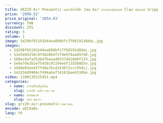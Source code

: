 ```yaml
---
title: GRZ20 Air Pneumatic แม่เหล็กไฟฟ้า Jaw Air กระบอกหุ่นยนต์ Claw หุ่นยนต์ Gripper
price: '2890.52'
price_original: '3854.03'
currency: THB
discount: 25%
rating: 5
volume: 1
image: Sd298f65191b44ea890bfc7f68191d8deL.jpg
images:
  - Sd298f65191b44ea890bfc7f68191d8deL.jpg
  - S1e5d49250c9f4620b4f1f9e979aa05fdX.jpg
  - S88ec8afa35364fbeaad05374b20d0f12V.jpg
  - Se6e7de3b1ef5458c91194edf135580b5n.jpg
  - S9d8e83ee42ff48a7bcd163672ccc954cj.jpg
  - S42d34d9906cf494abaf34161bae4510be.jpg
video: 1100135525451.mp4
categories:
  - name: การปรับปรุงบ้าน
    slug: การปร-บปร-งบ-าน
  - name: ฮาร์ดแวร์
    slug: ฮาร-ดแวร
slug: grz20-air-pneumatic-แม-เหล
encode: oEC8aBo
lang: th
---
```

  